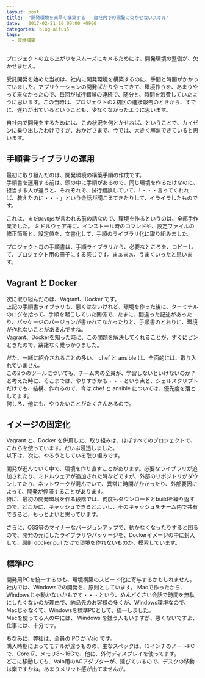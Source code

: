 ```yaml
---
layout: post
title:  "開発環境を素早く構築する - 自社内での開発に欠かせないスキル"
date:   2017-02-21 10:00:00 +0900
categories: blog altus5
tags:
  - 環境構築
---
```


プロジェクトの立ち上がりをスムーズにキメるためには、開発環境の整備が、欠かせません。  

受託開発を始めた当初は、社内に開発環境を構築するのに、手間と時間がかかっていました。アプリケーションの開発ばかりやってきて、環境作りを、あまりやって来なかったので、毎回が試行錯誤の連続で、随分と、時間を浪費していたように思います。この当時は、プロジェクトの2初回の進捗報告のときから、すでに、遅れが出ているということも、少なくなかったように思います。  

自社内で開発をするためには、この状況を何とかせねば、ということで、カイゼンに乗り出したわけですが、おかげさまで、今では、大きく解消できていると思います。  

## 手順書ライブラリの運用

最初に取り組んだのは、開発環境の構築手順の作成です。  
手順書を運用する前は、頭の中に手順があるので、同じ環境を作るだけなのに、担当する人が違うと、それぞれで、試行錯誤していて、「・・・言ってくれれば、教えたのに・・・」という会話が聞こえてきたりして、イライラしたものです。  

これは、まだ`DevOps`が言われる前の話なので、環境を作るというのは、全部手作業でした。
ミドルウェア毎に、インストール時のコマンドや、設定ファイルの修正箇所と、設定値を、文書化して、手順のライブラリ化に取り組みました。  

プロジェクト毎の手順書は、手順ライブラリから、必要なところを、コピーして、プロジェクト用の冊子にする感じです。まぁまぁ、うまくいったと思います。

## Vagrant と Docker

次に取り組んだのは、Vagrant、Docker です。  
上記の手順書ライブラリも、悪くはないけれど、環境を作った後に、ターミナルのログを拾って、手順を起こしていた関係で、たまに、間違った記述があったり、パッケージのバージョンが書かれてなかったりと、手順書のとおりに、環境が作れないことがあるんですね。  
Vagrant、Dockerを知った時に、この問題を解決してくれることが、すぐにピンときたので、躊躇なく乗っかりました。  

だた、一緒に紹介されることの多い、 chef と ansible は、全面的には、取り入れていません。  
この2つのツールについても、チーム内の全員が、学習しないといけないのか？と考えた時に、そこまでは、やりすぎかも・・・という点と、シェルスクリプトだけでも、結構、作れるので、今は chef と ansible については、優先度を落としてます。  
何しろ、他にも、やりたいことがたくさんあるので。

## イメージの固定化

Vagrant と、Docker を併用した、取り組みは、ほぼすべてのプロジェクトで、これらを使っています。だいぶ浸透しました。    
以下は、次に、やろうとしている取り組みです。  

開発が進んでいく中で、環境を作り直すことがあります。必要なライブラリが追加されたり、ミドルウェアが追加された時などですが、外部のリポジトリがダウンしてたり、ネットワークが混んでいて、異常に時間がかかったり、外部要因によって、開発が停滞することがあります。  
特に、最初の開発環境を作る段階では、何度もダウンロードとbuildを繰り返すので、どこかに、キャッシュできるとよいし、そのキャッシュをチーム内で共有できると、もっとよいと思っています。  

さらに、OSS等のマイナーなバージョンアップで、動かなくなったりすると困るので、開発の元にしたライブラリやパッケージを、Dockerイメージの中に封入して、原則 docker pull だけで環境を作れないものか、模索しています。

## 標準PC

開発用PCを統一するのも、環境構築のスピード化に寄与するかもしれません。  
社内では、Windowsでの開発を、原則としています。
Macで作ったから、Windowsじゃ動かないかもです・・・という、めんどくさい会話で時間を無駄にしたくないのが理由で、納品先のお客様の多くが、Windows環境なので、Macじゃなくて、Windowsを標準PCとして、統一しました。  
Macを使ってる人の中には、 Windows を嫌う人もいますが、悪くないですよ、仕事には、十分です。  

ちなみに、弊社は、全員の PC が Vaio です。  
購入時期によってモデルが違うものの、主なスペックは、13インチのノートPCで、Core i7、メモリ8～16Gで、他に、外付ディスプレイを使ってます。  
どこに移動しても、Vaio用のACアダプターが、延びているので、デスクの移動は楽ですかね。あまりメリット感が出てませんが。  

